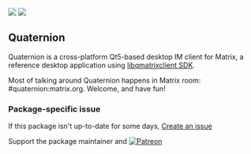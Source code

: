 [![](https://img.shields.io/chocolatey/v/quaternion?color=green&label=quaternion)](https://chocolatey.org/packages/quaternion) [![](https://img.shields.io/chocolatey/dt/quaternion)](https://chocolatey.org/packages/quaternion)

## Quaternion
Quaternion is a cross-platform Qt5-based desktop IM client for Matrix, a reference desktop application using [libqmatrixclient SDK](https://matrix.org/docs/projects/sdk/libqmatrixclient.html).

Most of talking around Quaternion happens in Matrix room: #quaternion:matrix.org. Welcome, and have fun!

### Package-specific issue
If this package isn't up-to-date for some days, [Create an issue](https://github.com/tunisiano187/Chocolatey-packages/issues/new/choose)

Support the package maintainer and [![Patreon](https://cdn.jsdelivr.net/gh/tunisiano187/Chocolatey-packages@d15c4e19c709e7148588d4523ffc6dd3cd3c7e5e/icons/patreon.png)](https://www.patreon.com/bePatron?u=39585820)
